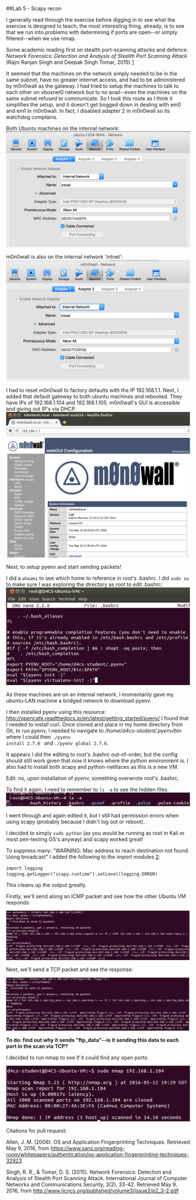 ##Lab 5 - Scapy recon

I generally read through the exercise before digging in to see what the exercise is designed to teach; the most interesting thing, already,
is to see that we run into problems with determining if ports are open--or simply filtered--when we use nmap.

Some academic reading first on stealth port-scanning attacks and defence: 
<em>Network Forensics: Detection and Analysis of Stealth Port Scanning Attack</em> (Rajni Ranjan Singh and Deepak Singh Tomar, 2015) [1]

It seemed that the machines on the network simply needed to be in the same subnet, have no greater internet access, and had to be administered by m0n0wall as the gateway.  I had tried to setup the machines to talk to each other on vboxnet0 network but to no avail--even the machines on the same subnet refused to communicate.  So I took this route as I think it simplifies the setup, and it doesn't get bogged down in dealing with em0 and em1 in m0n0wall. In fact, I disabled adapter 2 in m0n0wall so its watchdog complains.

Both Ubuntu machines on the internal network:
![Both ubuntu machines on internal network](/images/ubuntu-wan_and_lan_on_internal_network.png)

m0n0wall is also on the internal network 'intnet':
![m0n0wall also on internal network 'intnet'](/images/m0n0wall_on_internal_network.png)

I had to reset m0n0wall to factory defaults with the IP 192.168.1.1.  Next, I added that default gateway to both ubuntu machines and rebooted. They have IPs of 192.168.1.104 and 192.168.1.105.
m0n0wall's GUI is accessible and giving out IP's via DHCP.  
![m0n0wall GUI is accessible](/images/m0n0wall_gui_accessible.png)

Next, to setup pyenv and start sending packets!

I did a <code>whoami</code> to see which home to reference in root's .bashrc.
I did <code>sudo su</code> to make sure I was exploring the directory as root to edit .bashrc:
![Root's .bashrc edited](/images/roots_bashrc.png)

As these machines are on an internal network, I momentarily gave my ubuntu-LAN machine a bridged network to download pyenv.

I then installed pyenv using this resource: http://opencafe.readthedocs.io/en/latest/getting_started/pyenv/
I found that I needed to install curl.  Once cloned and place in my home directory from Git, to run pyenv, I needed to navigate to <em>/home/d4cs-student/.pyenv/bin</em> where I could then <code>./pyenv install 2.7.6
</code> and <code>./pyenv global 2.7.6</code>.

It appears I _did_ the editing to root's .bashrc out-of-order, but the config should still work given that _now_ it knows where the python environment is.  I also had to install both scapy and python-netifaces as this is a new VM.

Edit: no, upon installation of pyenv, something overwrote root's .bashrc.

To find it again, I need to remember to <code>ls -a</code> to see the hidden files:
![ls -a](/images/LAB5-using_ls-a.png)

I went through and again edited it, but I still had permission errors when using scapy (probably because I didn't log out or reboot).

I decided to simply <code>sudo python</code> (as you would be running as root in Kali or most pen-testing OS's anyway) and scapy worked great!

To suppress many: "WARNING: Mac address to reach destination not found. Using broadcast" I added the following to the import modules  [2]:

    import logging
    logging.getLogger("scapy.runtime").setLevel(logging.ERROR)

This cleans up the output greatly.

Firstly, we'll send along an ICMP packet and see how the other Ubuntu VM responds:

![python shell, scapy, and an ICMP packet](/images/LAB5-scapy-ICMP.png)

Next, we'll send a TCP packet and see the response:

![python shell, scapy, and a TCP packet](/images/LAB5-scapy-TCP.png)

**To do:  find out why it sends "ftp_data"--is it sending this data to each port in the scan via TCP?**

I decided to run nmap to see if it could find any open ports:

![using nmap on remote Ubuntu VM](/images/LAB5-using_nmap.png)








Citations for pull request:

Allen, J. M. (2008). OS and Application Fingerprinting Techniques. Retrieved May 9, 2016, from https://www.sans.org/reading-room/whitepapers/authentication/os-application-fingerprinting-techniques-32923 

Singh, R. R., & Tomar, D. S. (2015). Network Forensics: Detection and Analysis of Stealth Port Scanning Attack. International Journal of Computer Networks and Communications Security, 3(2), 33-42. Retrieved May 9, 2016, from http://www.ijcncs.org/published/volume3/issue2/p2_3-2.pdf


[1]: http://www.ijcncs.org/published/volume3/issue2/p2_3-2.pdf        "Singh and Tomar, 2015"
[2]: http://resources.infosecinstitute.com/what-is-scapy/
